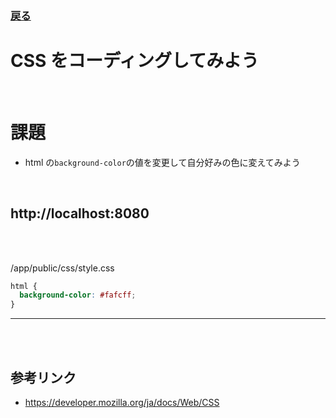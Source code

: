 ### [戻る](./../front-end.md)

# CSS をコーディングしてみよう

<br>

# 課題

- html の`background-color`の値を変更して自分好みの色に変えてみよう

<br>

## http://localhost:8080

<br><br>

/app/public/css/style.css

```css
html {
  background-color: #fafcff;
}
```

---

<br><br>

## 参考リンク

- https://developer.mozilla.org/ja/docs/Web/CSS
